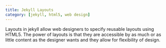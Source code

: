 ```yaml
---
title: Jekyll Layouts
category: [jekyll, html5, web design]
---
```

Layouts in jekyll allow web designers to specify reusable layouts using HTML5. <!--more-->The power of layouts is that they are accessible by as much or as little content as the designer wants and they allow for flexibility of design.